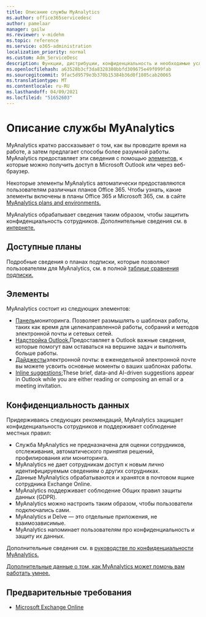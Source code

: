 ```yaml
---
title: Описание службы MyAnalytics
ms.author: office365servicedesc
author: pamelaar
manager: gailw
ms.reviewer: v-midehm
ms.topic: reference
ms.service: o365-administration
localization_priority: normal
ms.custom: Adm_ServiceDesc
description: Функции, дистрибуции, конфиденциальность и необходимые условия для MyAnalytics
ms.openlocfilehash: a63528b3cf3da8328380bbfd309675e49f099fab
ms.sourcegitcommit: 9fac5d9579e3b370b15384b36d0f1805cab20065
ms.translationtype: MT
ms.contentlocale: ru-RU
ms.lasthandoff: 04/09/2021
ms.locfileid: "51652603"
---
```

# <a name="myanalytics-service-description"></a>Описание службы MyAnalytics

MyAnalytics кратко рассказывает о том, как вы проводите время на работе, а затем предлагает способы более разумной работы. MyAnalytics предоставляет эти сведения с помощью [элементов,](#elements) к которые можно получить доступ в Microsoft Outlook или через веб-браузер.

Некоторые элементы MyAnalytics автоматически предоставляются пользователям различных планов Office 365. Чтобы узнать, какие элементы включены в планы Office 365 и Microsoft 365, см. в сайте [MyAnalytics plans and environments.](/workplace-analytics/myanalytics/overview/plans-environments)  

MyAnalytics обрабатывает сведения таким образом, чтобы защитить конфиденциальность сотрудников. Дополнительные сведения см. в [интернете.](#data-privacy)

## <a name="available-plans"></a>Доступные планы

Подробные сведения о планах подписки, которые позволяют пользователям для MyAnalytics, см. в полной [таблице сравнения подписки.](https://go.microsoft.com/fwlink/?linkid=2139145)

## <a name="elements"></a>Элементы

MyAnalytics состоит из следующих элементов:

* [Панель](/workplace-analytics/myanalytics/use/dashboard-2)мониторинга. Позволяет размышлять о шаблонах работы, таких как время для целенаправленной работы, собраний и методов электронной почты и сетевых сетей.
* [Надстройка Outlook.](/workplace-analytics/myanalytics/use/add-in)Предоставляет в Outlook важные сведения, которые помогут вам оставаться на вершине задач и выполнять больше работы.
* [Дайджесты](/workplace-analytics/myanalytics/use/email-digest-2)электронной почты: в еженедельной электронной почте вы можете усвоить основные моменты о ваших шаблонах работы.
* [Inline suggestions:](/workplace-analytics/myanalytics/use/mya-notifications)These brief, data-and AI-driven suggestions appear in Outlook while you are either reading or composing an email or a meeting invitation.

## <a name="data-privacy"></a>Конфиденциальность данных

Придерживаясь следующих рекомендаций, MyAnalytics защищает конфиденциальность сотрудников и поддерживает соблюдение местных правил:

* Служба MyAnalytics не предназначена для оценки сотрудников, отслеживания, автоматического принятия решений, профилирования или мониторинга.
* MyAnalytics не дает сотрудникам доступ к новым лично идентифицируемым сведениям о других сотрудниках.
* Данные MyAnalytics обрабатываются и хранятся в почтовом ящике сотрудника Exchange Online.
* MyAnalytics поддерживает соблюдение Общих правил защиты данных (GDPR).
* MyAnalytics можно настроить таким образом, чтобы пользователи подключались сами.
* MyAnalytics и Delve — это отдельные приложения, не взаимозависимые.
* MyAnalytics напоминает пользователям про конфиденциальность и защиту их данных.

Дополнительные сведения см. в [руководстве по конфиденциальности MyAnalytics.](/workplace-analytics/myanalytics/overview/privacy-guide)

[Дополнительные данные о том, как MyAnalytics может помочь вам работать умнее.](https://products.office.com/business/myanalytics-personal-analytics)

## <a name="prerequisites"></a>Предварительные требования

* [Microsoft Exchange Online](./exchange-online-service-description/exchange-online-service-description.md)